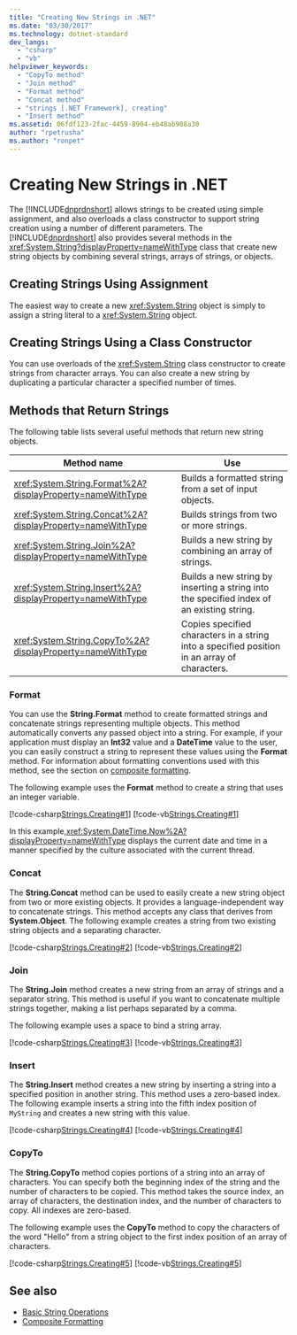 ```yaml
---
title: "Creating New Strings in .NET"
ms.date: "03/30/2017"
ms.technology: dotnet-standard
dev_langs: 
  - "csharp"
  - "vb"
helpviewer_keywords: 
  - "CopyTo method"
  - "Join method"
  - "Format method"
  - "Concat method"
  - "strings [.NET Framework], creating"
  - "Insert method"
ms.assetid: 06fdf123-2fac-4459-8904-eb48ab908a30
author: "rpetrusha"
ms.author: "ronpet"
---
```

# Creating New Strings in .NET
The [!INCLUDE[dnprdnshort](../../../includes/dnprdnshort-md.md)] allows strings to be created using simple assignment, and also overloads a class constructor to support string creation using a number of different parameters. The [!INCLUDE[dnprdnshort](../../../includes/dnprdnshort-md.md)] also provides several methods in the <xref:System.String?displayProperty=nameWithType> class that create new string objects by combining several strings, arrays of strings, or objects.  
  
## Creating Strings Using Assignment  
 The easiest way to create a new <xref:System.String> object is simply to assign a string literal to a <xref:System.String> object.  
  
## Creating Strings Using a Class Constructor  
 You can use overloads of the <xref:System.String> class constructor to create strings from character arrays. You can also create a new string by duplicating a particular character a specified number of times.  
  
## Methods that Return Strings  
 The following table lists several useful methods that return new string objects.  
  
|Method name|Use|  
|-----------------|---------|  
|<xref:System.String.Format%2A?displayProperty=nameWithType>|Builds a formatted string from a set of input objects.|  
|<xref:System.String.Concat%2A?displayProperty=nameWithType>|Builds strings from two or more strings.|  
|<xref:System.String.Join%2A?displayProperty=nameWithType>|Builds a new string by combining an array of strings.|  
|<xref:System.String.Insert%2A?displayProperty=nameWithType>|Builds a new string by inserting a string into the specified index of an existing string.|  
|<xref:System.String.CopyTo%2A?displayProperty=nameWithType>|Copies specified characters in a string into a specified position in an array of characters.|  
  
### Format  
 You can use the **String.Format** method to create formatted strings and concatenate strings representing multiple objects. This method automatically converts any passed object into a string. For example, if your application must display an **Int32** value and a **DateTime** value to the user, you can easily construct a string to represent these values using the **Format** method. For information about formatting conventions used with this method, see the section on [composite formatting](../../../docs/standard/base-types/composite-formatting.md).  
  
 The following example uses the **Format** method to create a string that uses an integer variable.  
  
 [!code-csharp[Strings.Creating#1](../../../samples/snippets/csharp/VS_Snippets_CLR/Strings.Creating/cs/Example.cs#1)]
 [!code-vb[Strings.Creating#1](../../../samples/snippets/visualbasic/VS_Snippets_CLR/Strings.Creating/vb/Example.vb#1)]  
  
 In this example,<xref:System.DateTime.Now%2A?displayProperty=nameWithType> displays the current date and time in a manner specified by the culture associated with the current thread.  
  
### Concat  
 The **String.Concat** method can be used to easily create a new string object from two or more existing objects. It provides a language-independent way to concatenate strings. This method accepts any class that derives from **System.Object**. The following example creates a string from two existing string objects and a separating character.  
  
 [!code-csharp[Strings.Creating#2](../../../samples/snippets/csharp/VS_Snippets_CLR/Strings.Creating/cs/Example.cs#2)]
 [!code-vb[Strings.Creating#2](../../../samples/snippets/visualbasic/VS_Snippets_CLR/Strings.Creating/vb/Example.vb#2)]  
  
### Join  
 The **String.Join** method creates a new string from an array of strings and a separator string. This method is useful if you want to concatenate multiple strings together, making a list perhaps separated by a comma.  
  
 The following example uses a space to bind a string array.  
  
 [!code-csharp[Strings.Creating#3](../../../samples/snippets/csharp/VS_Snippets_CLR/Strings.Creating/cs/Example.cs#3)]
 [!code-vb[Strings.Creating#3](../../../samples/snippets/visualbasic/VS_Snippets_CLR/Strings.Creating/vb/Example.vb#3)]  
  
### Insert  
 The **String.Insert** method creates a new string by inserting a string into a specified position in another string. This method uses a zero-based index. The following example inserts a string into the fifth index position of `MyString` and creates a new string with this value.  
  
 [!code-csharp[Strings.Creating#4](../../../samples/snippets/csharp/VS_Snippets_CLR/Strings.Creating/cs/Example.cs#4)]
 [!code-vb[Strings.Creating#4](../../../samples/snippets/visualbasic/VS_Snippets_CLR/Strings.Creating/vb/Example.vb#4)]  
  
### CopyTo  
 The **String.CopyTo** method copies portions of a string into an array of characters. You can specify both the beginning index of the string and the number of characters to be copied. This method takes the source index, an array of characters, the destination index, and the number of characters to copy. All indexes are zero-based.  
  
 The following example uses the **CopyTo** method to copy the characters of the word "Hello" from a string object to the first index position of an array of characters.  
  
 [!code-csharp[Strings.Creating#5](../../../samples/snippets/csharp/VS_Snippets_CLR/Strings.Creating/cs/Example.cs#5)]
 [!code-vb[Strings.Creating#5](../../../samples/snippets/visualbasic/VS_Snippets_CLR/Strings.Creating/vb/Example.vb#5)]  
  
## See also

- [Basic String Operations](../../../docs/standard/base-types/basic-string-operations.md)
- [Composite Formatting](../../../docs/standard/base-types/composite-formatting.md)
